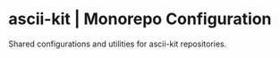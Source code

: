 # ascii-kit | Monorepo Configuration

Shared configurations and utilities for ascii-kit repositories.
